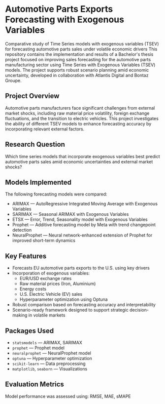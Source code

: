 # Automotive Parts Exports Forecasting with Exogenous Variables
Comparative study of Time Series models with exogenous variables (TSEV) for forecasting automotive parts sales under volatile economic drivers
This repository contains the implementation and results of a Bachelor's thesis project focused on improving sales forecasting for the automotive parts manufacturing sector using Time Series with Exogenous Variables (TSEV) models. The project supports robust scenario planning amid economic uncertainty, developed in collaboration with Atlantis Digital and Bontaz Groupe.

## Project Overview
Automotive parts manufacturers face significant challenges from external market shocks, including raw material price volatility, foreign exchange fluctuations, and the transition to electric vehicles. This project investigates the ability of different TSEV models to enhance forecasting accuracy by incorporating relevant external factors.

## Research Question
Which time series models that incorporate exogenous variables best predict automotive parts sales amid economic uncertainties and external market shocks?

## Models Implemented
The following forecasting models were compared:
* ARIMAX — AutoRegressive Integrated Moving Average with Exogenous Variables
* SARIMAX — Seasonal ARIMAX with Exogenous Variables
* ETSX — Error, Trend, Seasonality model with Exogenous Variables
* Prophet — Additive forecasting model by Meta with trend changepoint detection
* NeuralProphet — Neural network-enhanced extension of Prophet for improved short-term dynamics

## Key Features
* Forecasts EU automotive parts exports to the U.S. using key drivers
* Incorporation of exogenous variables:
  * EUR/USD exchange rates
  * Raw material prices (Iron, Aluminium)
  * Energy costs
  * U.S. Electric Vehicle (EV) sales
  * Hyperparameter optimization using Optuna
* Robust comparison based on forecasting accuracy and interpretability
* Scenario-ready framework designed to support strategic decision-making in volatile markets

## Packages Used
* `statsmodels` — ARIMAX, SARIMAX
* `prophet` — Prophet model
* `neuralprophet` — NeuralProphet model
* `optuna` — Hyperparameter optimization
* `scikit-learn` — Data preprocessing
* `matplotlib`, `seaborn` — Visualizations

## Evaluation Metrics
Model performance was assessed using: RMSE, MAE, sMAPE 
